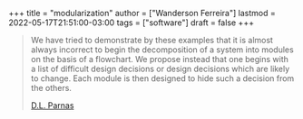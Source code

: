 +++
title = "modularization"
author = ["Wanderson Ferreira"]
lastmod = 2022-05-17T21:51:00-03:00
tags = ["software"]
draft = false
+++

> We have tried to demonstrate by these examples that it is almost always incorrect to begin the decomposition of a system into modules on the basis of a flowchart. We propose instead that one begins with a list of difficult design decisions or design decisions which are likely to change. Each module is then designed to hide such a decision from the others.
>
> [D.L. Parnas](http://sunnyday.mit.edu/16.355/parnas-criteria.html)

